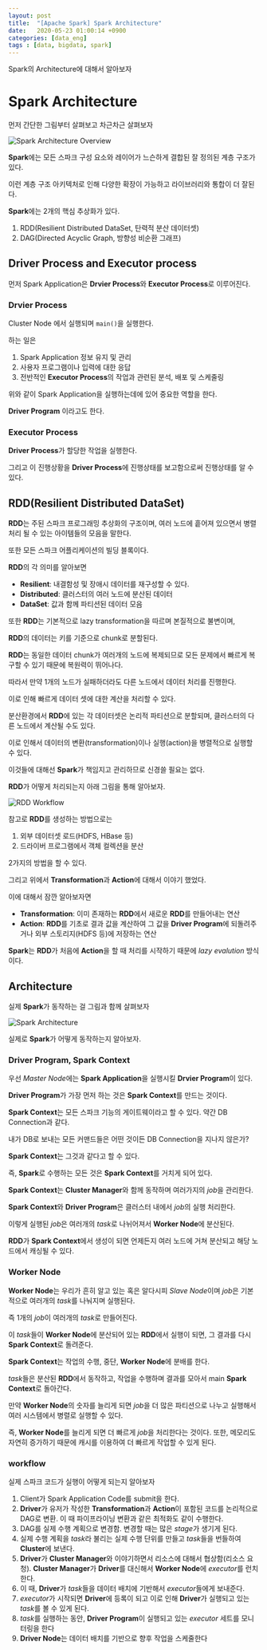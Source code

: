 ```yaml
---
layout: post
title:  "[Apache Spark] Spark Architecture"
date:   2020-05-23 01:00:14 +0900
categories: [data_eng]
tags : [data, bigdata, spark]
---
```

Spark의 Architecture에 대해서 알아보자

<!--more-->

# Spark Architecture
먼저 간단한 그림부터 살펴보고 차근차근 살펴보자

![Spark Architecture Overview](/files/spark-architecture.png)

**Spark**에는 모든 스파크 구성 요소와 레이어가 느슨하게 결합된 잘 정의된 계층 구조가 있다.

이런 계층 구조 아키텍처로 인해 다양한 확장이 가능하고 라이브러리와 통합이 더 잘된다.

**Spark**에는 2개의 핵심 추상화가 있다.

1. RDD(Resilient Distributed DataSet, 탄력적 분산 데이터셋)
1. DAG(Directed Acyclic Graph, 방향성 비순환 그래프)

## Driver Process and Executor process
먼저 Spark Application은 **Drvier Process**와 **Executor Process**로 이루어진다.

### Drvier Process
Cluster Node 에서 실행되며 `main()`을 실행한다.

하는 일은

1. Spark Application 정보 유지 및 관리
1. 사용자 프로그램이나 입력에 대한 응답
1. 전반적인 **Executor Process**의 작업과 관련된 분석, 배포 및 스케줄링

위와 같이 Spark Application을 실행하는데에 있어 중요한 역할을 한다.

**Driver Program** 이라고도 한다.

### Executor Process
**Driver Process**가 할당한 작업을 실행한다.

그리고 이 진행상황을 **Driver Process**에 진행상태를 보고함으로써 진행상태를 알 수 있다.

## RDD(Resilient Distributed DataSet)
**RDD**는 주된 스파크 프로그래밍 추상화의 구조이며, 여러 노드에 흩어져 있으면서 병렬처리 될 수 있는 아이템들의 모음을 말한다.

또한 모든 스파크 어플리케이션의 빌딩 블록이다.

**RDD**의 각 의미를 알아보면

- **Resilient**: 내결함성 및 장애시 데이터를 재구성할 수 있다.
- **Distributed**: 클러스터의 여러 노드에 분산된 데이터
- **DataSet**: 값과 함께 파티션된 데이터 모음

또한 **RDD**는 기본적으로 lazy transformation을 따르며 본질적으로 불변이며,

**RDD**의 데이터는 키를 기준으로 chunk로 분할된다.

**RDD**는 동일한 데이터 chunk가 여러개의 노드에 복제되므로 모든 문제에서 빠르게 복구할 수 있기 때문에 복원력이 뛰어나다.

따라서 만약 1개의 노드가 실패하더라도 다른 노드에서 데이터 처리를 진행한다.

이로 인해 빠르게 데이터 셋에 대한 계산을 처리할 수 있다.

분산환경에서 **RDD**에 있는 각 데이터셋은 논리적 파티션으로 분할되며, 클러스터의 다른 노드에서 계산될 수도 있다.

이로 인해서 데이터의 변환(transformation)이나 실행(action)을 병렬적으로 실행할 수 있다.

이것들에 대해선 **Spark**가 책임지고 관리하므로 신경쓸 필요는 없다.

**RDD**가 어떻게 처리되는지 아래 그림을 통해 알아보자.

![RDD Workflow](/files/rdd-workflow.png)

참고로 **RDD**를 생성하는 방법으로는

1. 외부 데이터셋 로드(HDFS, HBase 등)
1. 드라이버 프로그램에서 객체 컬렉션을 분산

2가지의 방법을 할 수 있다.

그리고 위에서 **Transformation**과 **Action**에 대해서 이야기 했었다.

이에 대해서 잠깐 알아보자면

- **Transformation**: 이미 존재하는 **RDD**에서 새로운 **RDD**를 만들어내는 연산
- **Action**: **RDD**를 기초로 결과 값을 계산하여 그 값을 **Driver Program**에 되돌려주거나 외부 스토리지(HDFS 등)에 저장하는 연산

**Spark**는 **RDD**가 처음에 **Action**을 할 때 처리를 시작하기 때문에 *lazy evalution* 방식이다.

## Architecture
실제 **Spark**가 동작하는 걸 그림과 함께 살펴보자

![Spark Architecture](/files/working-spark-architecture.png)

실제로 **Spark**가 어떻게 동작하는지 알아보자.

### Driver Program, Spark Context

우선 *Master Node*에는 **Spark Application**을 실행시킬 **Drvier Program**이 있다.

**Driver Program**가 가장 먼저 하는 것은 **Spark Context**를 만드는 것이다.

**Spark Context**는 모든 스파크 기능의 게이트웨이라고 할 수 있다. 약간 DB Connection과 같다.

내가 DB로 보내는 모든 커맨드들은 어떤 것이든 DB Connection을 지나지 않은가?

**Spark Context**는 그것과 같다고 할 수 있다.

즉, **Spark**로 수행하는 모든 것은 **Spark Context**를 거치게 되어 있다.

**Spark Context**는 **Cluster Manager**와 함께 동작하며 여러가지의 *job*을 관리한다.

**Spark Context**와 **Driver Program**은 클러스터 내에서 *job*의 실행 처리한다.

이렇게 실행된 *job*은 여러개의 *task*로 나뉘어져서 **Worker Node**에 분산된다.

**RDD**가 **Spark Context**에서 생성이 되면 언제든지 여러 노드에 거쳐 분산되고 해당 노드에서 캐싱될 수 있다.

### Worker Node
**Worker Node**는 우리가 흔히 알고 있는 혹은 알다시피 *Slave Node*이며 *job*은 기본적으로 여러개의 *task*를 나눠지며 실행된다.

즉 1개의 *job*이 여러개의 *task*로 만들어진다.

이 *task*들이 **Worker Node**에 분산되어 있는 **RDD**에서 실행이 되면, 그 결과를 다시 **Spark Context**로 돌려준다.

**Spark Context**는 작업의 수행, 중단, **Worker Node**에 분배를 한다.

*task*들은 분산된 **RDD**에서 동작하고, 작업을 수행하며 결과를 모아서 main **Spark Context**로 돌아간다.

만약 **Worker Node**의 숫자를 늘리게 되면 *job*을 더 많은 파티션으로 나누고 실행해서 여러 시스템에서 병렬로 실행할 수 있다.

즉, **Worker Node**를 늘리게 되면 더 빠르게 *job*을 처리한다는 것이다. 또한, 메모리도 자연히 증가하기 때문에 캐시를 이용하여 더 빠르게 작업할 수 있게 된다.

### workflow
실제 스파크 코드가 실행이 어떻게 되는지 알아보자

1. Client가 Spark Application Code를 submit을 한다.
1. **Driver**가 유저가 작성한 **Transformation**과 **Action**이 포함된 코드를 논리적으로 DAG로 변환. 이 때 파이프라이닝 변환과 같은 최적화도 같이 수행한다.
1. DAG를 실제 수행 계획으로 변경함. 변경할 때는 많은 *stage*가 생기게 된다.
1. 실제 수행 계획을 *task*라 불리는 실제 수행 단위를 만들고 *task*들을 번들하여 **Cluster**에 보낸다.
1. **Driver**가 **Cluster Manager**와 이야기하면서 리소스에 대해서 협상함(리소스 요청). **Cluster Manager**가 **Driver**를 대신해서 **Worker Node**에 *executor*를 런치한다.
1. 이 때, **Driver**가 *task*들을 데이터 배치에 기반해서 *executor*들에게 보내준다.
1. *executor*가 시작되면 **Driver**에 등록이 되고 이로 인해 **Driver**가 실행되고 있는 *task*를 볼 수 있게 된다.
1. *task*를 실행하는 동안, **Driver Program**이 실행되고 있는 *executor* 세트를 모니터링을 한다
1. **Driver Node**는 데이터 배치를 기반으로 향후 작업을 스케줄한다

